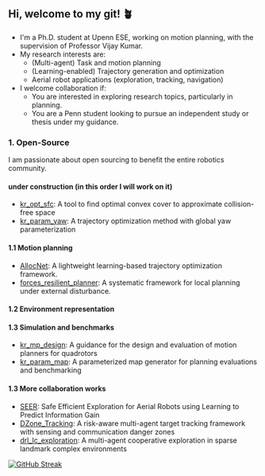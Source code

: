 ## Hi, welcome to my git! :potted_plant:

- I'm a Ph.D. student at Upenn ESE, working on motion planning, with the supervision of Professor Vijay Kumar.
- My research interests are:
  - (Multi-agent) Task and motion planning
  - (Learning-enabled) Trajectory generation and optimization
  - Aerial robot applications (exploration, tracking, navigation)
- I welcome collaboration if:
  - You are interested in exploring research topics, particularly in planning.
  - You are a Penn student looking to pursue an independent study or thesis under my guidance.
  
### 1. Open-Source

I am passionate about open sourcing to benefit the entire robotics community.

#### under construction (in this order I will work on it)

- [kr_opt_sfc](https://github.com/KumarRobotics/kr_opt_sfc): A tool to find optimal convex cover to approximate collision-free space
- [kr_param_yaw](https://github.com/KumarRobotics/kr_param_yaw): A trajectory optimization method with global yaw parameterization


#### 1.1 Motion planning 

- [AllocNet](https://github.com/KumarRobotics/AllocNet): A lightweight learning-based trajectory optimization framework.
- [forces_resilient_planner](https://github.com/ZJU-FAST-Lab/forces_resilient_planner): A systematic framework for local planning under external disturbance.

#### 1.2 Environment representation


#### 1.3 Simulation and benchmarks

- [kr_mp_design](https://github.com/KumarRobotics/kr_mp_design): A guidance for the design and evaluation of motion planners for quadrotors
- [kr_param_map](https://github.com/KumarRobotics/kr_param_map): A parameterized map generator for planning evaluations and benchmarking
#### 1.3 More collaboration works 

- [SEER](https://github.com/tyuezhan/SEER): Safe Efficient Exploration for Aerial Robots using Learning to Predict Information Gain
- [DZone_Tracking](https://github.com/Zhourobotics/DZone_Tracking): A risk-aware multi-agent target tracking framework with sensing and communication danger zones
- [drl_lc_exploration](https://github.com/M4D-SC1ENTIST/drl_lc_exploration): A multi-agent cooperative exploration in sparse landmark complex environments



<!---
[![Top Langs](https://github-readme-stats.vercel.app/api/top-langs/?username=yuwei-wu)](https://github.com/anuraghazra/github-readme-stats)
--->

[![GitHub Streak](https://streak-stats.demolab.com/?user=DenverCoder1)](https://git.io/streak-stats)
